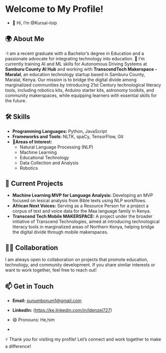 # Welcome to My Profile!
- 👋 Hi, I’m @Kursai-loip

## 🌍 About Me
-I am a recent graduate with a Bachelor’s degree in Education and a passionate advocate for integrating technology into education. 🌱 I’m currently training AI and ML skills for Autonomous Driving Systems at **Samburu County AI Hub** and working with **TranscendTech Makerspace - Maralal**, an education technology startup based in Samburu County, Maralal, Kenya. Our mission is to bridge the digital divide among marginalized communities by introducing 21st Century technological literacy tools, including robotics kits, Arduino starter kits, astronomy toolkits, and community makerspaces, while equipping learners with essential skills for the future.

## 🛠️ Skills
- **Programming Languages:** Python, JavaScript
- **Frameworks and Tools:** NLTK, spaCy, TensorFlow, Git
- 👀**Areas of Interest:**
  - Natural Language Processing (NLP)
  - Machine Learning
  - Educational Technology
  - Data Collection and Analysis
  - Robotics

## 🌟 Current Projects
- **Machine Learning MVP for Language Analysis:** Developing an MVP focused on lexical analysis from Bible texts using NLP workflows.
- **African Next Voices:** Serving as a Resource Person for a project a corpus of text and voice data for the Maa language family in Kenya.
- **Transcend Tech Mobile MAKERSPACE:** A project under the broader initiative of Transcend Technologies, aimed at introducing technological literacy tools in marginalized areas of Northern Kenya, helping bridge the digital divide through mobile makerspaces.

## 🤝💞️ Collaboration
I am always open to collaboration on projects that promote education, technology, and community development. If you share similar interests or want to work together, feel free to reach out!

## 📫 Get in Touch
- **Email:** [sunumbonum1@gmail.com](mailto:sunumbonum1@gmail.com)
- **LinkedIn:** (https://ke.linkedin.com/in/ldenzel727)


- 😄 Pronouns: He,him
- 

⚡ Thank you for visiting my profile! Let’s connect and work together to make a difference!
<!---
Kursai-loip/Kursai-loip is a ✨ special ✨ repository because its `README.md` (this file) appears on your GitHub profile.
You can click the Preview link to take a look at your changes.
--->
